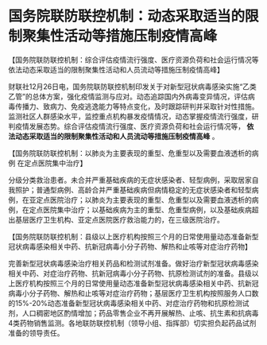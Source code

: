# 国务院联防联控机制：动态采取适当的限制聚集性活动等措施压制疫情高峰

【国务院联防联控机制：综合评估疫情流行强度、医疗资源负荷和社会运行情况等 依法动态采取适当的限制聚集性活动和人员流动等措施压制疫情高峰】

财联社12月26日电，国务院联防联控机制印发关于对新型冠状病毒感染实施“乙类乙管”的总体方案，强化疫情监测与应对。动态追踪国内外病毒变异情况，评估病毒传播力、致病力、免疫逃逸能力等特点变化，及时跟踪研判并采取针对性措施。监测社区人群感染水平，监控重点机构暴发疫情情况，动态掌握疫情流行强度，研判疫情发展态势。综合评估疫情流行强度、医疗资源负荷和社会运行情况等，
**依法动态采取适当的限制聚集性活动和人员流动等措施压制疫情高峰** 。

【国务院联防联控机制：以肺炎为主要表现的重型、危重型以及需要血液透析的病例 在定点医院集中治疗】

分级分类救治患者。未合并严重基础疾病的无症状感染者、轻型病例，采取居家自我照护；普通型病例、高龄合并严重基础疾病但病情稳定的无症状感染者和轻型病例，在亚定点医院治疗；以肺炎为主要表现的重型、危重型以及需要血液透析的病例，在定点医院集中治疗；以基础疾病为主的重型、危重型病例，以及基础疾病超出基层医疗卫生机构、亚定点医院医疗救治能力的，在三级医院治疗。

【国务院联防联控机制：县级以上医疗机构按照三个月的日常使用量动态准备新型冠状病毒感染相关中药、抗新冠病毒小分子药物、解热和止咳等对症治疗药物】

完善新型冠状病毒感染治疗相关药品和检测试剂准备。做好治疗新型冠状病毒感染相关中药、对症治疗药物、抗新冠病毒小分子药物、抗原检测试剂的准备。县级以上医疗机构按照三个月的日常使用量动态准备新型冠状病毒感染相关中药、抗新冠病毒小分子药物、解热和止咳等对症治疗药物；基层医疗卫生机构按照服务人口数的15%-20%动态准备新型冠状病毒感染相关中药、对症治疗药物和抗原检测试剂，人口稠密地区酌情增加；药品零售企业不再开展解热、止咳、抗生素和抗病毒4类药物销售监测。各地联防联控机制（领导小组、指挥部）切实担负起药品试剂准备的领导责任。

